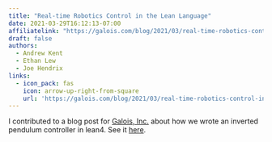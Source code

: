 ```yaml
---
title: "Real-time Robotics Control in the Lean Language"
date: 2021-03-29T16:12:13-07:00
affiliatelink: "https://galois.com/blog/2021/03/real-time-robotics-control-in-the-lean-language/"
draft: false
authors:
  - Andrew Kent
  - Ethan Lew
  - Joe Hendrix
links:
  - icon_pack: fas
    icon: arrow-up-right-from-square
    url: 'https://galois.com/blog/2021/03/real-time-robotics-control-in-the-lean-language/'
---
```

I contributed to a blog post for [Galois, Inc.](http://www.galois.com) about how we wrote an inverted pendulum controller in lean4. See it [here](https://galois.com/blog/2021/03/real-time-robotics-control-in-the-lean-language/).
